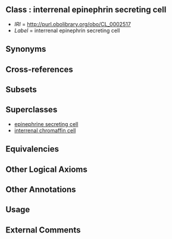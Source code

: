 
## Class : interrenal epinephrin secreting cell

 * *IRI* = http://purl.obolibrary.org/obo/CL_0002517
 * *Label* = interrenal epinephrin secreting cell

## Synonyms


## Cross-references


## Subsets


## Superclasses

 * [epinephrine secreting cell](../../CL/54/CL_0000454.md)
 * [interrenal chromaffin cell](../../CL/16/CL_0002516.md)

## Equivalencies


## Other Logical Axioms


## Other Annotations


## Usage


## External Comments

